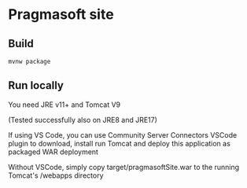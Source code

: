 # Pragmasoft site

## Build

`mvnw package`

## Run locally

You need JRE v11+ and Tomcat V9

(Tested successfully also on JRE8 and JRE17)

If using VS Code, you can use Community Server Connectors VSCode plugin to download, install run Tomcat and deploy this application as packaged WAR deployment

Without VSCode, simply copy target/pragmasoftSite.war to the running Tomcat's /webapps directory
